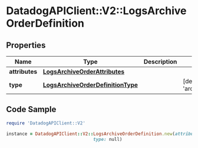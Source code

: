 # DatadogAPIClient::V2::LogsArchiveOrderDefinition

## Properties

Name | Type | Description | Notes
------------ | ------------- | ------------- | -------------
**attributes** | [**LogsArchiveOrderAttributes**](LogsArchiveOrderAttributes.md) |  | 
**type** | [**LogsArchiveOrderDefinitionType**](LogsArchiveOrderDefinitionType.md) |  | [default to &#39;archive_order&#39;]

## Code Sample

```ruby
require 'DatadogAPIClient::V2'

instance = DatadogAPIClient::V2::LogsArchiveOrderDefinition.new(attributes: null,
                                 type: null)
```


